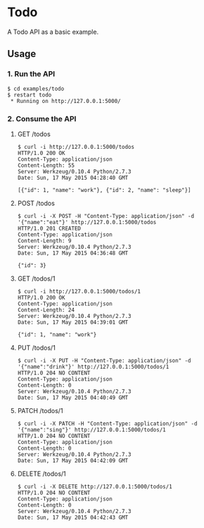 # Todo

A Todo API as a basic example.


## Usage

### 1. Run the API

```
$ cd examples/todo
$ restart todo
 * Running on http://127.0.0.1:5000/
```

### 2. Consume the API

1. GET /todos

    ```
    $ curl -i http://127.0.0.1:5000/todos
    HTTP/1.0 200 OK
    Content-Type: application/json
    Content-Length: 55
    Server: Werkzeug/0.10.4 Python/2.7.3
    Date: Sun, 17 May 2015 04:28:40 GMT

    [{"id": 1, "name": "work"}, {"id": 2, "name": "sleep"}]
    ```

2. POST /todos

    ```
    $ curl -i -X POST -H "Content-Type: application/json" -d '{"name":"eat"}' http://127.0.0.1:5000/todos
    HTTP/1.0 201 CREATED
    Content-Type: application/json
    Content-Length: 9
    Server: Werkzeug/0.10.4 Python/2.7.3
    Date: Sun, 17 May 2015 04:36:48 GMT

    {"id": 3}
    ```

3. GET /todos/1

    ```
    $ curl -i http://127.0.0.1:5000/todos/1
    HTTP/1.0 200 OK
    Content-Type: application/json
    Content-Length: 24
    Server: Werkzeug/0.10.4 Python/2.7.3
    Date: Sun, 17 May 2015 04:39:01 GMT

    {"id": 1, "name": "work"}
    ```

4. PUT /todos/1

    ```
    $ curl -i -X PUT -H "Content-Type: application/json" -d '{"name":"drink"}' http://127.0.0.1:5000/todos/1
    HTTP/1.0 204 NO CONTENT
    Content-Type: application/json
    Content-Length: 0
    Server: Werkzeug/0.10.4 Python/2.7.3
    Date: Sun, 17 May 2015 04:40:49 GMT

    ```

5. PATCH /todos/1

    ```
    $ curl -i -X PATCH -H "Content-Type: application/json" -d '{"name":"sing"}' http://127.0.0.1:5000/todos/1
    HTTP/1.0 204 NO CONTENT
    Content-Type: application/json
    Content-Length: 0
    Server: Werkzeug/0.10.4 Python/2.7.3
    Date: Sun, 17 May 2015 04:42:09 GMT

    ```

6. DELETE /todos/1

    ```
    $ curl -i -X DELETE http://127.0.0.1:5000/todos/1
    HTTP/1.0 204 NO CONTENT
    Content-Type: application/json
    Content-Length: 0
    Server: Werkzeug/0.10.4 Python/2.7.3
    Date: Sun, 17 May 2015 04:42:43 GMT

    ```
